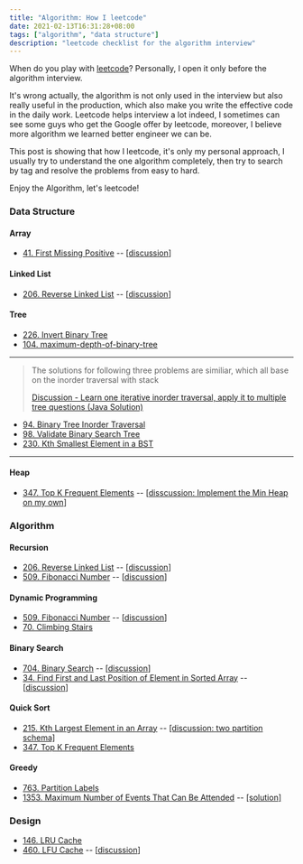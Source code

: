 ```yaml
---
title: "Algorithm: How I leetcode"
date: 2021-02-13T16:31:28+08:00
tags: ["algorithm", "data structure"]
description: "leetcode checklist for the algorithm interview"
---
```


When do you play with [leetcode](https://leetcode.com/)? Personally, I open it only before the algorithm interview.

It's wrong actually, the algorithm is not only used in the interview but also really useful in the production, which also make you write the effective code in the daily work. Leetcode helps interview a lot indeed, I sometimes can see some guys who get the Google offer by leetcode, moreover, I believe more algorithm we learned better engineer we can be.

This post is showing that how I leetcode, it's only my personal approach, I usually try to understand the one algorithm completely, then try to search by tag and resolve the problems from easy to hard.

Enjoy the Algorithm, let's leetcode!

### Data Structure
#### Array
- [41. First Missing Positive](https://leetcode.com/problems/first-missing-positive/) -- [[discussion](https://leetcode.com/problems/first-missing-positive/discuss/1076050/Golang41one-general-way-on-geek-way)]
#### Linked List
- [206. Reverse Linked List](https://leetcode.com/problems/reverse-linked-list/) -- [[discussion](https://leetcode.com/problems/reverse-linked-list/discuss/1057045/golang206recursion-is-beautiful)]
#### Tree 
- [226. Invert Binary Tree](https://leetcode.com/problems/invert-binary-tree/)
- [104. maximum-depth-of-binary-tree](https://leetcode.com/problems/maximum-depth-of-binary-tree/)

---
> The solutions for following three problems are similiar, which all base on the inorder traversal with stack
>
> [Discussion - Learn one iterative inorder traversal, apply it to multiple tree questions (Java Solution)](https://leetcode.com/problems/validate-binary-search-tree/discuss/32112/Learn-one-iterative-inorder-traversal-apply-it-to-multiple-tree-questions-(Java-Solution))
- [94. Binary Tree Inorder Traversal](https://leetcode.com/problems/binary-tree-inorder-traversal/)
- [98. Validate Binary Search Tree](https://leetcode.com/problems/validate-binary-search-tree/)
- [230. Kth Smallest Element in a BST](https://leetcode.com/problems/kth-smallest-element-in-a-bst/)
---

#### Heap
- [347. Top K Frequent Elements](https://leetcode.com/problems/top-k-frequent-elements/) -- [[disscussion: Implement the Min Heap on my own](https://leetcode.com/problems/top-k-frequent-elements/discuss/1108972/Golang347-Implement-the-Min-Heap-on-my-own)]

### Algorithm
#### Recursion
- [206. Reverse Linked List](https://leetcode.com/problems/reverse-linked-list/) -- [[discussion](https://leetcode.com/problems/reverse-linked-list/discuss/1057045/golang206recursion-is-beautiful)]
- [509. Fibonacci Number](https://leetcode.com/problems/fibonacci-number/) -- [[discussion](https://leetcode.com/problems/fibonacci-number/discuss/1057880/golang509four-ways-to-resolve-fibonacci-number)]
#### Dynamic Programming
- [509. Fibonacci Number](https://leetcode.com/problems/fibonacci-number/) -- [[discussion](https://leetcode.com/problems/fibonacci-number/discuss/1057880/golang509four-ways-to-resolve-fibonacci-number)]
- [70. Climbing Stairs](https://leetcode.com/problems/climbing-stairs/)

#### Binary Search
- [704. Binary Search](https://leetcode.com/problems/binary-search/) -- [[discussion](https://leetcode.com/problems/binary-search/discuss/1055849/golang704beautiful-code-of-binary-search)]
- [34. Find First and Last Position of Element in Sorted Array](https://leetcode.com/problems/find-first-and-last-position-of-element-in-sorted-array/) -- [[discussion](https://leetcode.com/problems/find-first-and-last-position-of-element-in-sorted-array/discuss/1056313/golang34easy-way-to-understand-with-two-binary-search)]

#### Quick Sort
- [215. Kth Largest Element in an Array](https://leetcode.com/problems/kth-largest-element-in-an-array/) -- [[discussion: two partition schema]](https://leetcode.com/problems/kth-largest-element-in-an-array/discuss/1108891/Golang215two-partition-schema-of-quick-select)
- [347. Top K Frequent Elements](https://leetcode.com/submissions/detail/465797355/)

#### Greedy
- [763. Partition Labels](https://leetcode.com/problems/partition-labels/)
- [1353. Maximum Number of Events That Can Be Attended](https://leetcode.com/problems/maximum-number-of-events-that-can-be-attended/) -- [[solution]](https://leetcode.com/problems/maximum-number-of-events-that-can-be-attended/solutions/4066650/1353-python-maximum-number-of-events-that-can-be-attended)

### Design
- [146. LRU Cache](https://leetcode.com/problems/lru-cache/)
- [460. LFU Cache](https://leetcode.com/problems/lfu-cache/) -- [[discussion](https://leetcode.com/problems/lfu-cache/discuss/1086255/Golang460two-ways-to-resolve-LFU-Cache)]
